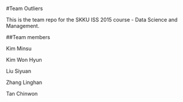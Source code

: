 #Team Outliers

This is the team repo for the SKKU ISS 2015 course - Data Science and Management.

##Team members

Kim Minsu

Kim Won Hyun

Liu Siyuan

Zhang Linghan

Tan Chinwon
